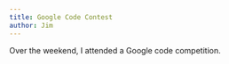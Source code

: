```yaml
---
title: Google Code Contest
author: Jim
--- 
```


Over the weekend, I attended a Google code competition.
